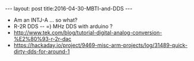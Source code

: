 --- layout: post title:2016-04-30-MBTI-and-DDS ---


-   Am an INTJ-A ... so what?
-   R-2R DDS -- =) MHz DDS with arduino ?
-   http://www.tek.com/blog/tutorial-digital-analog-conversion-%E2%80%93-r-2r-dac
-   https://hackaday.io/project/9469-misc-arm-projects/log/31489-quick-dirty-dds-for-around-1

